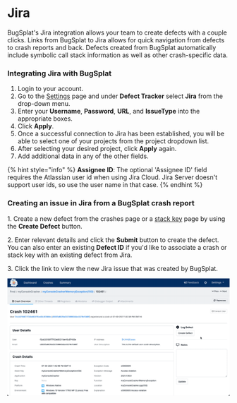 # Jira

BugSplat's Jira integration allows your team to create defects with a couple clicks. Links from BugSplat to Jira allows for quick navigation from defects to crash reports and back. Defects created from BugSplat automatically include symbolic call stack information as well as other crash-specific data.

### Integrating Jira with BugSplat

1. Login to your account.
2. Go to the [Settings](https://app.bugsplat.com/v2/settings/database/integrations#defect-trackers) page and under **Defect Tracker** select **Jira** from the drop-down menu.
3. Enter your **Username**, **Password**, **URL**, and **IssueType** into the appropriate boxes.
4. Click **Apply**.
5. Once a successful connection to Jira has been established, you will be able to select one of your projects from the project dropdown list.
6. After selecting your desired project, click **Apply** again.
7. Add additional data in any of the other fields. &#x20;

{% hint style="info" %}
**Assignee ID**:  The optional 'Assignee ID' field requires the Atlassian user id when using Jira Cloud.  Jira Server doesn't support user ids, so use the user name in that case.
{% endhint %}

### Creating an issue in Jira from a BugSplat crash report

1\. Create a new defect from the crashes page or a [stack key](../../../../education/bugsplat-terminology.md#stack-key) page by using the **Create Defect** button.

2\. Enter relevant details and click the **Submit** button to create the defect. You can also enter an existing **Defect ID** if you'd like to associate a crash or stack key with an existing defect from Jira.

3\. Click the link to view the new Jira issue that was created by BugSplat.

![](../../../../.gitbook/assets/creating-defect.gif)
